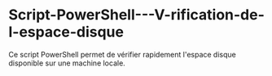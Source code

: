 # Script-PowerShell---V-rification-de-l-espace-disque
Ce script PowerShell permet de vérifier rapidement l'espace disque disponible sur une machine locale. 
